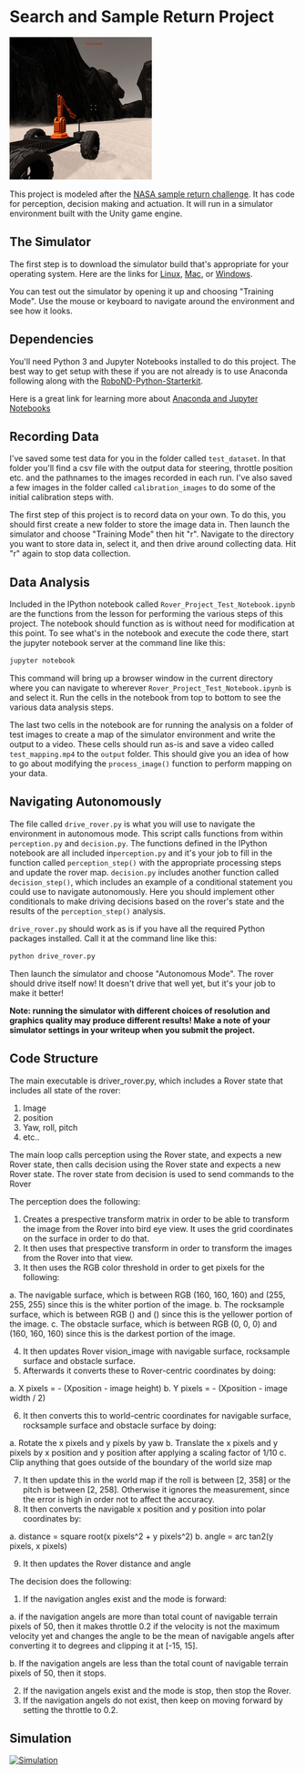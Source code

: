 [//]: # (Image References)
[image_0]: ./misc/rover_image.jpg
# Search and Sample Return Project
![alt text][image_0] 

This project is modeled after the [NASA sample return challenge](https://www.nasa.gov/directorates/spacetech/centennial_challenges/sample_return_robot/index.html). It has code for perception, decision making and actuation.  It will run in a simulator environment built with the Unity game engine.

## The Simulator
The first step is to download the simulator build that's appropriate for your operating system.  Here are the links for [Linux](https://s3-us-west-1.amazonaws.com/udacity-robotics/Rover+Unity+Sims/Linux_Roversim.zip), [Mac](	https://s3-us-west-1.amazonaws.com/udacity-robotics/Rover+Unity+Sims/Mac_Roversim.zip), or [Windows](https://s3-us-west-1.amazonaws.com/udacity-robotics/Rover+Unity+Sims/Windows_Roversim.zip).  

You can test out the simulator by opening it up and choosing "Training Mode".  Use the mouse or keyboard to navigate around the environment and see how it looks.

## Dependencies
You'll need Python 3 and Jupyter Notebooks installed to do this project.  The best way to get setup with these if you are not already is to use Anaconda following along with the [RoboND-Python-Starterkit](https://github.com/ryan-keenan/RoboND-Python-Starterkit). 


Here is a great link for learning more about [Anaconda and Jupyter Notebooks](https://classroom.udacity.com/courses/ud1111)

## Recording Data
I've saved some test data for you in the folder called `test_dataset`.  In that folder you'll find a csv file with the output data for steering, throttle position etc. and the pathnames to the images recorded in each run.  I've also saved a few images in the folder called `calibration_images` to do some of the initial calibration steps with.  

The first step of this project is to record data on your own.  To do this, you should first create a new folder to store the image data in.  Then launch the simulator and choose "Training Mode" then hit "r".  Navigate to the directory you want to store data in, select it, and then drive around collecting data.  Hit "r" again to stop data collection.

## Data Analysis
Included in the IPython notebook called `Rover_Project_Test_Notebook.ipynb` are the functions from the lesson for performing the various steps of this project.  The notebook should function as is without need for modification at this point.  To see what's in the notebook and execute the code there, start the jupyter notebook server at the command line like this:

```sh
jupyter notebook
```

This command will bring up a browser window in the current directory where you can navigate to wherever `Rover_Project_Test_Notebook.ipynb` is and select it.  Run the cells in the notebook from top to bottom to see the various data analysis steps.  

The last two cells in the notebook are for running the analysis on a folder of test images to create a map of the simulator environment and write the output to a video.  These cells should run as-is and save a video called `test_mapping.mp4` to the `output` folder.  This should give you an idea of how to go about modifying the `process_image()` function to perform mapping on your data.  

## Navigating Autonomously
The file called `drive_rover.py` is what you will use to navigate the environment in autonomous mode.  This script calls functions from within `perception.py` and `decision.py`.  The functions defined in the IPython notebook are all included in`perception.py` and it's your job to fill in the function called `perception_step()` with the appropriate processing steps and update the rover map. `decision.py` includes another function called `decision_step()`, which includes an example of a conditional statement you could use to navigate autonomously.  Here you should implement other conditionals to make driving decisions based on the rover's state and the results of the `perception_step()` analysis.

`drive_rover.py` should work as is if you have all the required Python packages installed. Call it at the command line like this: 

```sh
python drive_rover.py
```  

Then launch the simulator and choose "Autonomous Mode".  The rover should drive itself now!  It doesn't drive that well yet, but it's your job to make it better!  

**Note: running the simulator with different choices of resolution and graphics quality may produce different results!  Make a note of your simulator settings in your writeup when you submit the project.**


## Code Structure

The main executable is driver_rover.py, which includes a Rover state that includes all state of the rover:

1. Image
2. position
3. Yaw, roll, pitch
4. etc..

The main loop calls perception using the Rover state, and expects a new Rover state, then calls decision using the Rover state and expects a new Rover state.
The rover state from decision is used to send commands to the Rover

The perception does the following:

1. Creates a prespective transform matrix in order to be able to transform the image from the Rover into bird eye view. It uses the grid coordinates on the surface in order to do that.
2. It then uses that prespective transform in order to transform the images from the Rover into that view.
3. It then uses the RGB color threshold in order to get pixels for the following:

a. The navigable surface, which is between RGB (160, 160, 160) and (255, 255, 255) since this is the whiter portion of the image.
b. The rocksample surface, which is between RGB () and () since this is the yellower portion of the image.
c. The obstacle surface, which is between RGB (0, 0, 0) and (160, 160, 160) since this is the darkest portion of the image.

4. It then updates Rover vision_image with navigable surface, rocksample surface and obstacle surface.
5. Afterwards it converts these to Rover-centric coordinates by doing:

a. X pixels = - (Xposition - image height)
b. Y pixels = - (Xposition - image width / 2)

6. It then converts this to world-centric coordinates for navigable surface, rocksample surface and obstacle surface by doing:

a. Rotate the x pixels and y pixels by yaw
b. Translate the x pixels and y pixels by x position and y position after applying a scaling factor of 1/10
c. Clip anything that goes outside of the boundary of the world size map

7. It then update this in the world map if the roll is between [2, 358] or the pitch is between [2, 258]. Otherwise it ignores the measurement, since the error is high in order not to affect the accuracy.
8. It then converts the navigable x position and y position into polar coordinates by:

a. distance = square root(x pixels^2 + y pixels^2)
b. angle = arc tan2(y pixels, x pixels)

9. It then updates the Rover distance and angle

The decision does the following:

1. If the navigation angles exist and the mode is forward:

a. if the navigation angels are more than total count of navigable terrain pixels of 50, then it makes throttle 0.2 if the velocity is not the maximum velocity yet and changes the angle to be the mean of navigable angels after converting it to degrees and clipping it at [-15, 15].

b. If the navigation angels are less than the total count of navigable terrain pixels of 50, then it stops.

2. If the navigation angels exist and the mode is stop, then stop the Rover.
3. If the navigation angels do not exist, then keep on moving forward by setting the throttle to 0.2.

## Simulation

[![Simulation](https://img.youtube.com/vi/g5MoM8oeu_c/0.jpg)](https://youtu.be/g5MoM8oeu_c)
